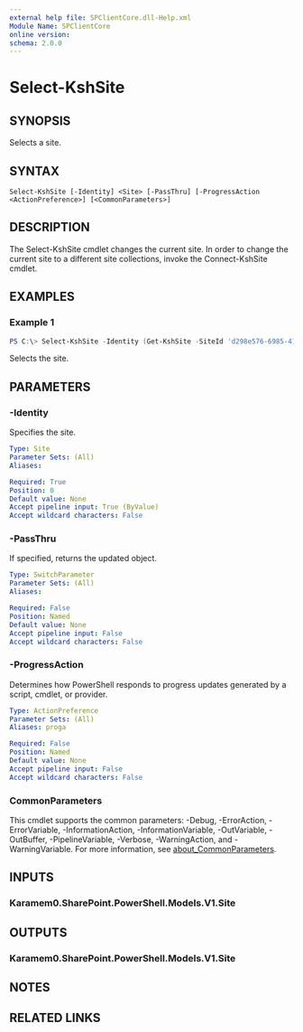 ```yaml
---
external help file: SPClientCore.dll-Help.xml
Module Name: SPClientCore
online version:
schema: 2.0.0
---
```


# Select-KshSite

## SYNOPSIS
Selects a site.

## SYNTAX

```
Select-KshSite [-Identity] <Site> [-PassThru] [-ProgressAction <ActionPreference>] [<CommonParameters>]
```

## DESCRIPTION
The Select-KshSite cmdlet changes the current site.
In order to change the current site to a different site collections, invoke the Connect-KshSite cmdlet.

## EXAMPLES

### Example 1
```powershell
PS C:\> Select-KshSite -Identity (Get-KshSite -SiteId 'd298e576-6985-4119-9796-050b9f371872')
```

Selects the site.

## PARAMETERS

### -Identity
Specifies the site.

```yaml
Type: Site
Parameter Sets: (All)
Aliases:

Required: True
Position: 0
Default value: None
Accept pipeline input: True (ByValue)
Accept wildcard characters: False
```

### -PassThru
If specified, returns the updated object.

```yaml
Type: SwitchParameter
Parameter Sets: (All)
Aliases:

Required: False
Position: Named
Default value: None
Accept pipeline input: False
Accept wildcard characters: False
```

### -ProgressAction
Determines how PowerShell responds to progress updates generated by a script, cmdlet, or provider.

```yaml
Type: ActionPreference
Parameter Sets: (All)
Aliases: proga

Required: False
Position: Named
Default value: None
Accept pipeline input: False
Accept wildcard characters: False
```

### CommonParameters
This cmdlet supports the common parameters: -Debug, -ErrorAction, -ErrorVariable, -InformationAction, -InformationVariable, -OutVariable, -OutBuffer, -PipelineVariable, -Verbose, -WarningAction, and -WarningVariable. For more information, see [about_CommonParameters](http://go.microsoft.com/fwlink/?LinkID=113216).

## INPUTS

### Karamem0.SharePoint.PowerShell.Models.V1.Site

## OUTPUTS

### Karamem0.SharePoint.PowerShell.Models.V1.Site

## NOTES

## RELATED LINKS
